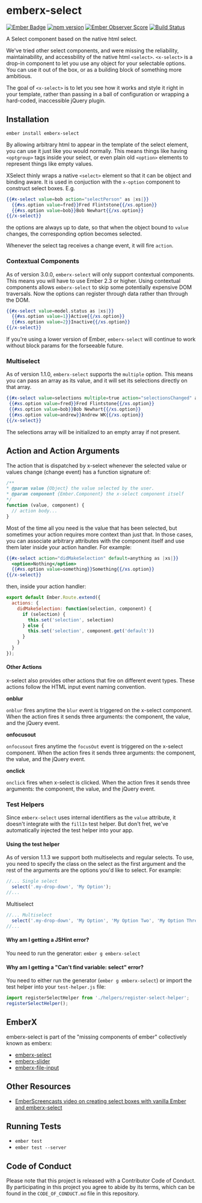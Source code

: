 # emberx-select
[![Ember Badge](https://embadge.io/b/7.svg)](https://embadge.io/badges/7)
[![npm version](https://badge.fury.io/js/emberx-select.svg)](http://badge.fury.io/js/emberx-select)
[![Ember Observer Score](http://emberobserver.com/badges/emberx-select.svg)](http://emberobserver.com/addons/emberx-select)
[![Build Status](https://travis-ci.org/thefrontside/emberx-select.svg?branch=master)](https://travis-ci.org/thefrontside/emberx-select)

A Select component based on the native html select.

We've tried other select components, and were missing the reliability,
maintainability, and accessbility of the native html `<select>`.
`<x-select>` is a drop-in component to let you use any
object for your selectable options. You can use it out of the box, or
as a building block of something more ambitious.

The goal of `<x-select>` is to let you see how it works and style it
right in your template, rather than passing in a ball of configuration
or wrapping a hard-coded, inaccessible jQuery plugin.


## Installation

```
ember install emberx-select
```

By allowing arbitrary html to appear in the template of the select
element, you can use it just like you would normally. This means
things like having `<optgroup>` tags inside your select, or even plain
old `<option>` elements to represent things like empty values.

XSelect thinly wraps a native `<select>` element so that it can be object
and binding aware. It is used in conjuction with the `x-option`
component to construct select boxes. E.g.

```handlebars
{{#x-select value=bob action="selectPerson" as |xs|}}
  {{#xs.option value=fred}}Fred Flintstone{{/xs.option}}
  {{#xs.option value=bob}}Bob Newhart{{/xs.option}}
{{/x-select}}
```

the options are always up to date, so that when the object bound to
`value` changes, the corresponding option becomes selected.

Whenever the select tag receives a change event, it will fire
`action`.


### Contextual Components

As of version 3.0.0, `emberx-select` will only support contextual
components. This means you will have to use Ember 2.3 or higher. Using
contextual components allows `emberx-select` to skip some
potentially expensive DOM traversals. Now the options can register
through data rather than through the DOM.

```handlebars
{{#x-select value=model.status as |xs|}}
  {{#xs.option value=1}}Active{{/xs.option}}
  {{#xs.option value=2}}Inactive{{/xs.option}}
{{/x-select}}
```

If you're using a lower version of Ember, `emberx-select` will continue
to work without block params for the forseeable future.

### Multiselect

As of version 1.1.0, `emberx-select` supports the `multiple`
option. This means you can pass an array as its value, and it will set
its selections directly on that array.

```handlebars
{{#x-select value=selections multiple=true action="selectionsChanged" as |xs|}}
 {{#xs.option value=fred}}Fred Flintstone{{/xs.option}}
 {{#xs.option value=bob}}Bob Newhart{{/xs.option}}
 {{#xs.option value=andrew}}Andrew WK{{/xs.option}}
{{/x-select}}
```

The selections array will be initialized to an empty array if not present.

## Action and Action Arguments

The action that is dispatched by x-select whenever the selected value or values
change (change event) has a function signature of:

```js
/**
* @param value {Object} the value selected by the user.
* @param component {Ember.Component} the x-select component itself
*/
function (value, component) {
  // action body...
}
```

Most of the time all you need is the value that has been selected, but
sometimes your action requires more context than just that. In those
cases, you can associate arbitrary attributes with the component
itself and use them later inside your action handler.  For example:

```handlebars
{{#x-select action="didMakeSelection" default=anything as |xs|}}
  <option>Nothing</option>
  {{#xs.option value=something}}Something{{/xs.option}}
{{/x-select}}
```
then, inside your action handler:

```js
export default Ember.Route.extend({
  actions: {
    didMakeSelection: function(selection, component) {
      if (selection) {
        this.set('selection', selection)
      } else {
        this.set('selection', component.get('default'))
      }
    }
  }
});
```

#### Other Actions

x-select also provides other actions that fire on different event
types. These actions follow the HTML input event naming convention.

**onblur**

`onblur` fires anytime the `blur` event is triggered on the x-select
component. When the action fires it sends three arguments: the
component, the value, and the jQuery event.

**onfocusout**

`onfocusout` fires anytime the `focusOut` event is triggered on the x-select
component. When the action fires it sends three arguments: the
component, the value, and the jQuery event.

**onclick**

`onclick` fires when x-select is clicked. When the action fires it
sends three arguments: the component, the value, and the jQuery event.

### Test Helpers

Since `emberx-select` uses internal identifiers as the `value` attribute, it
doesn't integrate with the `fillIn` test helper. But don't fret, we've automatically
injected the test helper into your app.

#### Using the test helper

As of version 1.1.3 we support both multiselects and regular selects. To use, you
need to specify the class on the select as the first argument and the rest
of the arguments are the options you'd like to select. For example:

```js
//... Single select
  select('.my-drop-down', 'My Option');
//...
```

Multiselect
```js
//... Multiselect
  select('.my-drop-down', 'My Option', 'My Option Two', 'My Option Three');
//...
```

#### Why am I getting a JSHint error?

You need to run the generator: `ember g emberx-select`

#### Why am I getting a "Can't find variable: select" error?

You need to either run the generator (`ember g emberx-select`) or import the test helper into your
`test-helper.js` file:

```js
import registerSelectHelper from './helpers/register-select-helper';
registerSelectHelper();
```

## EmberX

emberx-select is part of the "missing components of ember" collectively
known as emberx:

* [emberx-select](https://github.com/thefrontside/emberx-select)
* [emberx-slider](https://github.com/thefrontside/emberx-slider)
* [emberx-file-input](https://github.com/thefrontside/emberx-file-input)

## Other Resources

* [EmberScreencasts video on creating select boxes with vanilla Ember and emberx-select](https://www.emberscreencasts.com/posts/54-select-boxes-in-ember-20)

## Running Tests

* `ember test`
* `ember test --server`


## Code of Conduct
Please note that this project is released with a Contributor Code of
Conduct. By participating in this project you agree to abide by its
terms, which can be found in the `CODE_OF_CONDUCT.md` file in this
repository.
